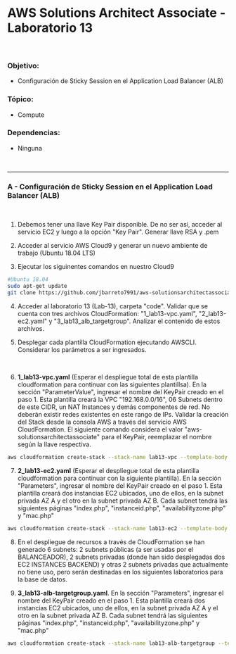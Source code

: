 # AWS Solutions Architect Associate - Laboratorio 13

<br>

### Objetivo: 
* Configuración de Sticky Session en el Application Load Balancer (ALB)

### Tópico:
* Compute

### Dependencias:
* Ninguna

<br>

---

### A - Configuración de Sticky Session en el Application Load Balancer (ALB)


<br>

1. Debemos tener una llave Key Pair disponible. De no ser así, acceder al servicio EC2 y luego a la opción "Key Pair". Generar llave RSA y .pem 

2. Acceder al servicio AWS Cloud9 y generar un nuevo ambiente de trabajo (Ubuntu 18.04 LTS)

3. Ejecutar los siguinentes comandos en nuestro Cloud9

```bash
#Ubuntu 18.04
sudo apt-get update
git clone https://github.com/jbarreto7991/aws-solutionsarchitectassociate.git
```

4. Acceder al laboratorio 13 (Lab-13), carpeta "code". Validar que se cuenta con tres archivos CloudFormation: "1_lab13-vpc.yaml", "2_lab13-ec2.yaml" y "3_lab13_alb_targetgroup". Analizar el contenido de estos archivos.

5. Desplegar cada plantilla CloudFormation ejecutando AWSCLI. Considerar los parámetros a ser ingresados.

    <br>
6. **1_lab13-vpc.yaml** (Esperar el despliegue total de esta plantilla cloudformation para continuar con las siguientes plantillsa). En la sección "ParameterValue", ingresar el nombre del KeyPair creado en el paso 1. Esta plantilla creará la VPC "192.168.0.0/16", 06 Subnets dentro de este CIDR, un NAT Instances y demás componentes de red. No deberán existir redes existentes en este rango de IPs. Validar la creación del Stack desde la consola AWS a través del servicio AWS CloudFormation. El siguiente comando considera el valor "aws-solutionsarchitectassociate" para el KeyPair, reemplazar el nombre según la llave respectiva.

```bash
aws cloudformation create-stack --stack-name lab13-vpc --template-body file://~/environment/aws-solutionsarchitectassociate/Lab-13/code/1_lab13-vpc.yaml --parameters ParameterKey=KeyPair,ParameterValue="aws-solutionsarchitectassociate" --capabilities CAPABILITY_IAM
```

7. **2_lab13-ec2.yaml** (Esperar el despliegue total de esta plantilla cloudformation para continuar con la siguiente plantilla). En la sección "Parameters", ingresar el nombre del KeyPair creado en el paso 1. Esta plantilla creará dos instancias EC2 ubicados, uno de ellos, en la subnet privada AZ A y el otro en la subnet privada AZ B. Cada subnet tendrá las siguientes páginas "index.php", "instanceid.php", "availabilityzone.php" y "mac.php"

```bash
aws cloudformation create-stack --stack-name lab13-ec2 --template-body file://~/environment/aws-solutionsarchitectassociate/Lab-13/code/2_lab13-ec2.yaml --parameters ParameterKey=KeyPair,ParameterValue="aws-solutionsarchitectassociate" --capabilities CAPABILITY_IAM
```

8. En el despliegue de recursos a través de CloudFormation se han generado 6 subnets: 2 subnets públicas (a ser usadas por el BALANCEADOR), 2 subnets privadas (donde han sido desplegadas dos EC2 INSTANCES BACKEND) y otras 2 subnets privadas que actualmente no tiene uso, pero serán destinadas en los siguientes laboratorios para la base de datos.


9. **3_lab13-alb-targetgroup.yaml**. En la sección "Parameters", ingresar el nombre del KeyPair creado en el paso 1. Esta plantilla creará dos instancias EC2 ubicados, uno de ellos, en la subnet privada AZ A y el otro en la subnet privada AZ B. Cada subnet tendrá las siguientes páginas "index.php", "instanceid.php", "availabilityzone.php" y "mac.php"

```bash
aws cloudformation create-stack --stack-name lab13-alb-targetgroup --template-body file://~/environment/aws-solutionsarchitectassociate/Lab-13/code/3_lab13-alb-targetgroup.yaml
```
